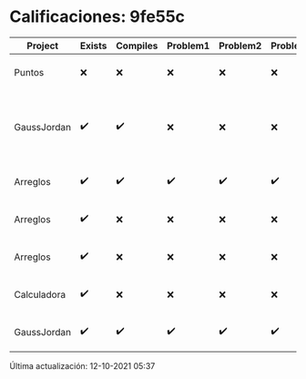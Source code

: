 # Calificaciones: 9fe55c
|Project|Exists|Compiles|Problem1|Problem2|Problem3|Extra|CommitHash|CommitDate|CheckDate|Comments|DueDate|Grade|
|-|-|-|-|-|-|-|-|-|-|-|-|-|
|Puntos|❌|❌|❌|❌|❌|❌|NA|NA|12-10-2021 05:37:24|No se encontró el archivo en PracticasComputacionI/Puntos/Punto.cpp|15-10-2021 21:00:00|5.0|
|GaussJordan|✔️|✔️|❌|❌|❌|❌|efdbab88e4e6defd93da609cd3293f4b7698fe27|29-09-2021 15:27:51|01-10-2021 15:00:44|No aplica correctamente el método de Gauss-Jordan-No aplica correctamente el método de Gauss-Jordan-No avisa al usuario que el sistema no tiene solución-No intercambia las filas cuando un pivote es cero|01-10-2021 21:00:00|6.0|
|Arreglos|✔️|✔️|✔️|✔️|✔️|✔️|6edf83ea3ff44d7218a4a1331bbc4c63e0d57b7e|21-09-2021 23:31:52|22-09-2021 01:30:49|nan|24-09-2021 21:00:00|10.0|
|Arreglos|✔️|❌|❌|❌|❌|❌|3e608cf25872dd768ceb08db729b18f251ac98fa|21-09-2021 17:27:33|21-09-2021 19:30:12|Tu código no compila|24-09-2021 21:00:00|5.0|
|Arreglos|✔️|❌|❌|❌|❌|❌|c41f4de3d572fda7186b86bc8a07a0cbe55bc007|21-09-2021 13:30:13|21-09-2021 14:24:14|Tu código no compila|24-09-2021 21:00:00|5.0|
|Calculadora|✔️|❌|❌|❌|❌|❌|78a1bd051861bc26bf1e71c205ce3125feec02b3|17-09-2021 20:47:37|17-09-2021 21:29:34|Tu código no compila|17-09-2021 21:00:00|5.0|
|GaussJordan|✔️|✔️|✔️|✔️|✔️|✔️|fa69dac8696c376284ca248e045eb8337f6e3be7|01-10-2021 15:14:42|01-10-2021 16:17:57|nan|01-10-2021 21:00:00|10.0|

Última actualización: 12-10-2021 05:37